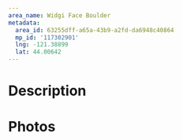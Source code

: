 ```yaml
---
area_name: Widgi Face Boulder
metadata:
  area_id: 63255dff-a65a-43b9-a2fd-da6948c40864
  mp_id: '117302901'
  lng: -121.38899
  lat: 44.00642
---
```

# Description

# Photos

